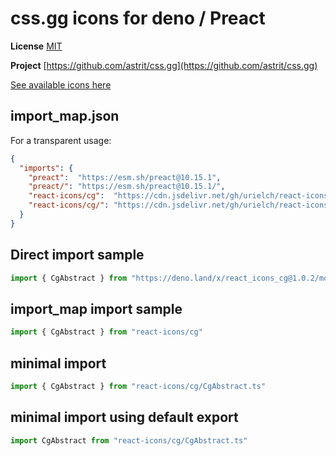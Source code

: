# css.gg icons for deno / Preact

**License** [MIT](https://opensource.org/licenses/MIT)

**Project** [https://github.com/astrit/css.gg](https://github.com/astrit/css.gg)

[See available icons here](https://react-icons.github.io/react-icons/icons?name=cg)

## import_map.json

For a transparent usage:

```json
{
  "imports": {
    "preact":  "https://esm.sh/preact@10.15.1",
    "preact/": "https://esm.sh/preact@10.15.1/",
    "react-icons/cg":  "https://cdn.jsdelivr.net/gh/urielch/react-icons-cg@1.0.2/mod.ts",
    "react-icons/cg/": "https://cdn.jsdelivr.net/gh/urielch/react-icons-cg/ico/",
  }
}
```

## Direct import sample

```ts
import { CgAbstract } from "https://deno.land/x/react_icons_cg@1.0.2/mod.ts"
```

## import_map import sample

```ts
import { CgAbstract } from "react-icons/cg"
```

## minimal import

```ts
import { CgAbstract } from "react-icons/cg/CgAbstract.ts"
```

## minimal import using default export

```ts
import CgAbstract from "react-icons/cg/CgAbstract.ts"
```

